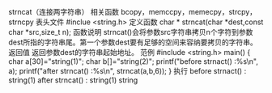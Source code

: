 strncat（连接两字符串）
相关函数
bcopy，memccpy，memecpy，strcpy，strncpy
表头文件
#inclue <string.h>
定义函数
char * strncat(char *dest,const char *src,size_t n);
函数说明
strncat()会将参数src字符串拷贝n个字符到参数dest所指的字符串尾。第一个参数dest要有足够的空间来容纳要拷贝的字符串。
返回值
返回参数dest的字符串起始地址。
范例
#include <string.h>
main()
{
char a[30]="string(1)";
char b[]="string(2)";
printf("before strnact() :%s\n", a);
printf("after strncat() :%s\n", strncat(a,b,6));
}
执行
before strnact() : string(1)
after strncat() : string(1) string